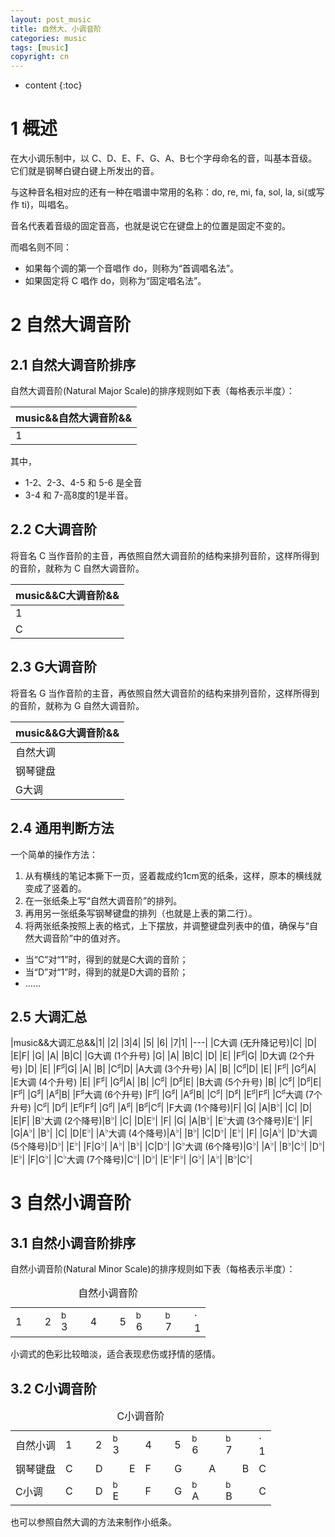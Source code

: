 ```yaml
---
layout: post_music
title: 自然大、小调音阶
categories: music
tags: [music]
copyright: cn
---
```


* content
{:toc}

# 1 概述

在大小调乐制中，以 C、D、E、F、G、A、B七个字母命名的音，叫基本音级。它们就是钢琴白键白键上所发出的音。

与这种音名相对应的还有一种在唱谱中常用的名称：do, re, mi, fa, sol, la, si(或写作 ti)，叫唱名。

音名代表着音级的固定音高，也就是说它在键盘上的位置是固定不变的。

而唱名则不同：

* 如果每个调的第一个音唱作 do，则称为“首调唱名法”。
* 如果固定将 C 唱作 do，则称为“固定唱名法”。

# 2 自然大调音阶 

## 2.1 自然大调音阶排序

自然大调音阶(Natural Major Scale)的排序规则如下表（每格表示半度）：

|music&&自然大调音阶&&|
|---|
|1| |2| |3|4| |5| |6| |7|&&<div class="note"><div class="dot">·</div>1</div>|

其中， 
* 1-2、2-3、4-5 和 5-6 是全音
* 3-4 和 7-高8度的1是半音。

## 2.2 C大调音阶

将音名 C 当作音阶的主音，再依照自然大调音阶的结构来排列音阶，这样所得到的音阶，就称为 C 自然大调音阶。

|music&&C大调音阶&&|
|---|
|1| |2| |3|4| |5| |6| |7|&&<div class="note"><div class="dot">·</div>1</div>| |&&<div class="note"><div class="dot">·</div>2</div>|
|C| |D| |E|F| |G| |A| |B|C| |D|

## 2.3 G大调音阶

将音名 G 当作音阶的主音，再依照自然大调音阶的结构来排列音阶，这样所得到的音阶，就称为 G 自然大调音阶。

|music&&G大调音阶&&|
|---|
|自然大调|1| |2| |3|4| |5| |6| |7|&&<div class="note"><div class="dot">·</div>1</div>| |&&<div class="note"><div class="dot">·</div>2</div>|
|钢琴键盘|G| |A| |B|C| |D| |E|F| |G| |A|
|G大调   |G| |A| |B|C| |D| |E|changed&&|changed&&<div class="note"><div class="notemark">&lt;sup>#&lt;/sup></div>F</div> |G| |A|

## 2.4 通用判断方法

一个简单的操作方法：

1. 从有横线的笔记本撕下一页，竖着裁成约1cm宽的纸条，这样，原本的横线就变成了竖着的。
2. 在一张纸条上写“自然大调音阶”的排列。
3. 再用另一张纸条写钢琴键盘的排列（也就是上表的第二行）。
4. 将两张纸条按照上表的格式，上下摆放，并调整键盘列表中的值，确保与“自然大调音阶”中的值对齐。

* 当“C”对“1”时，得到的就是C大调的音阶；
* 当“D”对“1”时，得到的就是D大调的音阶；
* ……

## 2.5 大调汇总

<!-- 本表格采用简化方式写升降记号。升号： &#x266f;  降号： &#x266d; -->

|music&&大调汇总&&|1| |2| |3|4| |5| |6| |7|1|
|---|
|C大调 (无升降记号)|C| |D| |E|F| |G| |A| |B|C|
|G大调 (1个升号)   |G| |A| |B|C| |D| |E| |F<sup>&#x266f;</sup>|G|
|D大调 (2个升号)   |D| |E| |F<sup>&#x266f;</sup>|G| |A| |B| |C<sup>&#x266f;</sup>|D|
|A大调 (3个升号)   |A| |B| |C<sup>&#x266f;</sup>|D| |E| |F<sup>&#x266f;</sup>| |G<sup>&#x266f;</sup>|A|
|E大调 (4个升号)   |E| |F<sup>&#x266f;</sup>| |G<sup>&#x266f;</sup>|A| |B| |C<sup>&#x266f;</sup>| |D<sup>&#x266f;</sup>|E|
|B大调 (5个升号)   |B| |C<sup>&#x266f;</sup>| |D<sup>&#x266f;</sup>|E| |F<sup>&#x266f;</sup>| |G<sup>&#x266f;</sup>| |A<sup>&#x266f;</sup>|B|
|F<sup>&#x266f;</sup>大调 (6个升号)   |F<sup>&#x266f;</sup>| |G<sup>&#x266f;</sup>| |A<sup>&#x266f;</sup>|B| |C<sup>&#x266f;</sup>| |D<sup>&#x266f;</sup>| |E<sup>&#x266f;</sup>|F<sup>&#x266f;</sup>|
|C<sup>&#x266f;</sup>大调 (7个升号)   |C<sup>&#x266f;</sup>| |D<sup>&#x266f;</sup>| |E<sup>&#x266f;</sup>|F<sup>&#x266f;</sup>| |G<sup>&#x266f;</sup>| |A<sup>&#x266f;</sup>| |B<sup>&#x266f;</sup>|C<sup>&#x266f;</sup>|
|F大调 (1个降号)|F| |G| |A|B<sup>&#x266d;</sup>| |C| |D| |E|F|
|B<sup>&#x266d;</sup>大调 (2个降号)|B<sup>&#x266d;</sup>| |C| |D|E<sup>&#x266d;</sup>| |F| |G| |A|B<sup>&#x266d;</sup>|
|E<sup>&#x266d;</sup>大调 (3个降号)|E<sup>&#x266d;</sup>| |F| |G|A<sup>&#x266d;</sup>| |B<sup>&#x266d;</sup>| |C| |D|E<sup>&#x266d;</sup>|
|A<sup>&#x266d;</sup>大调 (4个降号)|A<sup>&#x266d;</sup>| |B<sup>&#x266d;</sup>| |C|D<sup>&#x266d;</sup>| |E<sup>&#x266d;</sup>| |F| |G|A<sup>&#x266d;</sup>|
|D<sup>&#x266d;</sup>大调 (5个降号)|D<sup>&#x266d;</sup>| |E<sup>&#x266d;</sup>| |F|G<sup>&#x266d;</sup>| |A<sup>&#x266d;</sup>| |B<sup>&#x266d;</sup>| |C|D<sup>&#x266d;</sup>|
|G<sup>&#x266d;</sup>大调 (6个降号)|G<sup>&#x266d;</sup>| |A<sup>&#x266d;</sup>| |B<sup>&#x266d;</sup>|C<sup>&#x266d;</sup>| |D<sup>&#x266d;</sup>| |E<sup>&#x266d;</sup>| |F|G<sup>&#x266d;</sup>|
|C<sup>&#x266d;</sup>大调 (7个降号)|C<sup>&#x266d;</sup>| |D<sup>&#x266d;</sup>| |E<sup>&#x266d;</sup>|F<sup>&#x266d;</sup>| |G<sup>&#x266d;</sup>| |A<sup>&#x266d;</sup>| |B<sup>&#x266d;</sup>|C<sup>&#x266d;</sup>|


# 3 自然小调音阶

## 3.1 自然小调音阶排序

自然小调音阶(Natural Minor Scale)的排序规则如下表（每格表示半度）：

<table class="music">
<caption>自然小调音阶</caption>
<tr>
<td>1</td><td>&nbsp;</td>
<td>2</td><td><div class="note"><div class="notemark"><sup>b</sup></div>3</div></td>
<td>&nbsp;</td><td>4</td>
<td>&nbsp;</td><td>5</td>
<td><div class="note"><div class="notemark"><sup>b</sup></div>6</div></td><td>&nbsp;</td>
<td><div class="note"><div class="notemark"><sup>b</sup></div>7</div></td><td>&nbsp;</td>
<td><div class="note"><div class="dot">·</div><div class="numdiv">1</div></div></td>
</tr>
</table>

小调式的色彩比较暗淡，适合表现悲伤或抒情的感情。

## 3.2 C小调音阶

<table class="music">
<caption>C小调音阶</caption>
<tr>
<td>自然小调</td>
<td>1</td><td>&nbsp;</td>
<td>2</td><td><div class="note"><div class="notemark"><sup>b</sup></div>3</div></td>
<td>&nbsp;</td><td>4</td>
<td>&nbsp;</td><td>5</td>
<td><div class="note"><div class="notemark"><sup>b</sup></div>6</div></td><td>&nbsp;</td>
<td><div class="note"><div class="notemark"><sup>b</sup></div>7</div></td><td>&nbsp;</td>
<td><div class="note"><div class="dot">·</div><div class="numdiv">1</div></div></td>
</tr>
<tr>
<td>钢琴键盘</td>
<td>C</td><td>&nbsp;</td>
<td>D</td><td>&nbsp;</td>
<td>E</td><td>F</td>
<td>&nbsp;</td><td>G</td>
<td>&nbsp;</td><td>A</td>
<td>&nbsp;</td><td>B</td>
<td>C</td>
</tr>
<tr>
<td>C小调</td>
<td>C</td><td>&nbsp;</td>
<td>D</td><td class="changed"><div class="note"><div class="notemark"><sup>b</sup></div>E</div></td>
<td class="changed">&nbsp;</td><td>F</td>
<td>&nbsp;</td><td>G</td>
<td class="changed"><div class="note"><div class="notemark"><sup>b</sup></div>A</div></td><td class="changed">&nbsp;</td>
<td class="changed"><div class="note"><div class="notemark"><sup>b</sup></div>B</div></td><td class="changed">&nbsp;</td>
<td>C</td>
</tr>
</table>

也可以参照自然大调的方法来制作小纸条。
